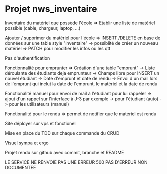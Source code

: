 # Projet nws_inventaire

Inventaire du matériel que possède l'école
=> Etablir une liste de matériel possible (cable, chargeur, laptop, ...)

Ajouter / supprimer du matériel pour l'école
=> INSERT /DELETE en base de données sur une table style "inventaire"
    -> possiblité de créer un nouveau matériel 
=> PATCH pour modifier les infos ou les qtt

Pas d'authentification

Fonctionnalité pour emprunter
=> Création d'une table "emprunt"
    -> Liste déroulante des étudiants deja emprunteur
    -> Champs libre pour INSERT un nouvel étudiant
    -> Date d'emprunt et date de rendu
    -> Envoi d'un mail lors de l'emprunt qui inclut la date de l'emprunt, le
    matériel et la date de rendu

Fonctionalité manuel pour envoi de mail à l'etudiant pour lui rappeler
=> ajout d'un rappel sur l'interface à J-3 par exemple
    -> pour l'étudiant (auto)
    -> pour les utilisateurs (manuel)

Fonctionalité pour le rendu
=> permet de notifier que le matériel est rendu

Site déployer sur vps et fonctionel

Mise en place du TDD sur chaque commande du CRUD

Visuel sympa et ergo

Projet rendu sur github avec commit, branche et README

LE SERVICE NE RENVOIE PAS UNE ERREUR 500
PAS D'ERREUR NON DOCUMENTEE
